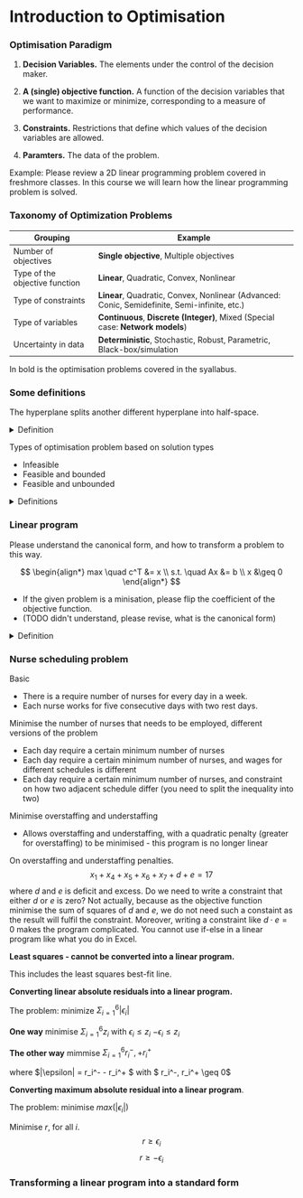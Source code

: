 # Introduction to Optimisation

### Optimisation Paradigm

1) **Decision Variables.** The elements under the control of the decision maker.

2) **A (single) objective function.** A function of the decision variables that we want to maximize or minimize, corresponding to a measure of performance.

3) **Constraints.** Restrictions that define which values of the decision variables are allowed.

4) **Paramters.** The data of the problem.

Example: Please review a 2D linear programming problem covered in freshmore classes. In this course we will learn how the linear programming problem is solved.




### Taxonomy of Optimization Problems

Grouping | Example
-|-
Number of objectives | **Single objective**, Multiple objectives 
Type of the objective function | **Linear**, Quadratic, Convex, Nonlinear 
Type of constraints | **Linear**, Quadratic, Convex, Nonlinear (Advanced: Conic, Semidefinite, Semi-infinite, etc.) 
Type of variables | **Continuous**, **Discrete (Integer)**, Mixed (Special case: **Network models**) 
Uncertainty in data | **Deterministic**, Stochastic, Robust, Parametric, Black-box/simulation 

In bold is the optimisation problems covered in the syallabus.



### Some definitions

The hyperplane splits another different hyperplane into half-space.


<details>
<summary>Definition</summary>
  <img src="assets/Screenshot 2019-09-16 at 11.43.50 AM.png" alt="img">
  <img src="assets/image-20190916114405507.png" alt="img">
</details>


Types of optimisation problem based on solution types

- Infeasible
- Feasible and bounded
- Feasible and unbounded

<details>
<summary>Definitions</summary>
  <img src="assets/Screenshot 2019-09-16 at 12.00.26 PM.png" alt="img">
  <img src="assets/image-20190916120727438.png" alt="img">
</details>



### Linear program

Please understand the canonical form, and how to transform a problem to this way.

$$
\begin{align*}
max \quad c^T &= x \\
s.t. \quad Ax &= b \\
x &\geq 0
\end{align*}
$$

- If the given problem is a minisation, please flip the coefficient of the objective function.
- (TODO didn't understand, please revise, what is the canonical form)

<details>
<summary>Definition</summary>
  <img src="assets/Screenshot 2019-09-16 at 12.00.34 PM.png" alt="img">
</details>



### Nurse scheduling problem

Basic

- There is a require number of nurses for every day in a week.
- Each nurse works for five consecutive days with two rest days.

Minimise the number of nurses that needs to be employed, different versions of the problem
- Each day require a certain minimum number of nurses
- Each day require a certain minimum number of nurses, and wages for different schedules is different
- Each day require a certain minimum number of nurses, and constraint on how two adjacent schedule differ (you need to split the inequality into two)

Minimise overstaffing and understaffing

- Allows overstaffing and understaffing, with a quadratic penalty (greater for overstaffing) to be minimised - this program is no longer linear

On overstaffing and understaffing penalties. 
$$x_1 + x_4 + x_5 + x_6 + x_7 + d + e = 17$$ where $d$ and $e$ is deficit and excess. Do we need to write a constraint that either $d$ or $e$ is zero? Not actually, because as the objective function minimise the sum of squares of $d$ and $e$, we do not need such a constaint as the result will fulfil the constraint. Moreover, writing a constraint like $d \cdot e = 0$ makes the program complicated. You cannot use if-else in a linear program like what you do in Excel.



**Least squares - cannot be converted into a linear program.**

This includes the least squares best-fit line.



**Converting linear absolute residuals into a linear program.** 

The problem: minimize $\Sigma_{i=1}^6 |\epsilon_i|$

**One way**
minimise $\Sigma_{i=1}^6 z_i$
with 
$\epsilon_i \leq z_i$ 
$-\epsilon_i \leq z_i$

**The other way**
mimmise $\Sigma_{i=1}^6 r_i^-, + r_i^+$

where $|\epsilon| = r_i^- - r_i^+ $ 
with $ r_i^-, r_i^+ \geq 0$



**Converting maximum absolute residual into a linear program**.

The problem: minimise $max(|\epsilon_i|)$

Minimise $r$, for all $i$.
$$r \geq \epsilon_i$$
$$r \geq -\epsilon_i$$



### Transforming a linear program into a standard form










